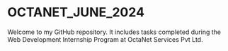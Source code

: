 <h1>OCTANET_JUNE_2024</h1>
<p>Welcome to my GitHub repository. It includes tasks completed during the Web Development Internship Program at OctaNet Services Pvt Ltd.</p>


